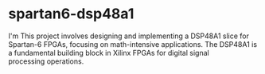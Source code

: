 # spartan6-dsp48a1
I'm This project involves designing and implementing a DSP48A1 slice for Spartan-6 FPGAs, focusing on math-intensive applications. The DSP48A1 is a fundamental building block in Xilinx FPGAs for digital signal processing operations.
